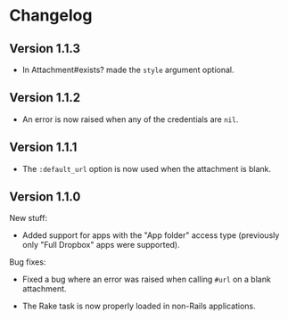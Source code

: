 # Changelog

## Version 1.1.3

- In Attachment#exists? made the `style` argument optional.

## Version 1.1.2

- An error is now raised when any of the credentials are `nil`.

## Version 1.1.1

- The `:default_url` option is now used when the attachment is blank.

## Version 1.1.0

New stuff:

- Added support for apps with the "App folder" access type (previously
  only "Full Dropbox" apps were supported).

Bug fixes:

- Fixed a bug where an error was raised when calling `#url` on a blank
  attachment.

- The Rake task is now properly loaded in non-Rails applications.
